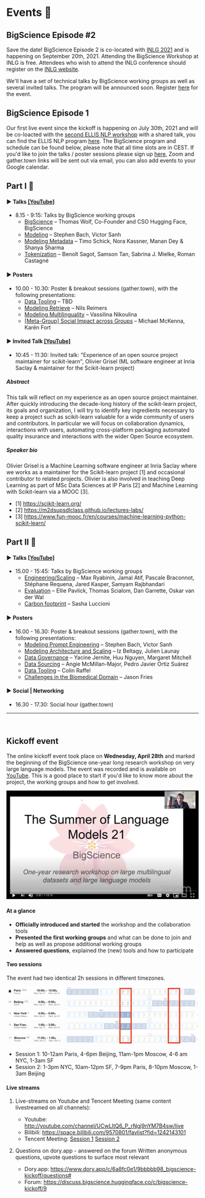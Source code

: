# Events 🌸

## BigScience Episode #2

Save the date! BigScience Episode 2 is co-located with [INLG 2021](https://inlg2021.github.io/) and is happening on September 20th, 2021. Attending the BigScience Workshop at INLG is free. Attendees who wish to attend the INLG conference should register on the [INLG website](https://inlg2021.github.io/pages/registration.html#registration).

We'll have a set of technical talks by BigScience working groups as well as several invited talks. The program will be announced soon. Register [here](https://forms.gle/QvoY5riQKBxt1f7LA) for the event.

## BigScience Episode 1

Our first live event since the kickoff is happening on July 30th, 2021 and will be co-loacted with the [second ELLIS NLP workshop](https://sites.google.com/view/ellis-nlp2021-2nd/program?authuser=0) with a shared talk, you can find the ELLIS NLP program [here](https://sites.google.com/view/ellis-nlp2021-2nd/program?authuser=0). The BigScience program and schedule can be found below, please note that all time slots are in CEST. If you'd like to join the talks / poster sessions please sign up [here](https://forms.gle/hVPFPBoesKgxKLV2A), Zoom and gather.town links will be sent out via email, you can also add events to your Google calendar.

## Part I 🌸

#### ▶️ Talks [[YouTube]](https://www.youtube.com/watch?v=4c8BaM-tnOk)

- 8.15 - 9:15: Talks by BigScience working groups
  - [BigScience](https://www.youtube.com/watch?v=4c8BaM-tnOk) – Thomas Wolf, Co-Founder and CSO Hugging Face, BigScience
  - [Modeling](https://www.youtube.com/watch?v=4c8BaM-tnOk&t=1534s) – Stephen Bach, Victor Sanh
  - [Modeling Metadata](https://youtu.be/4c8BaM-tnOk?t=1806) – Timo Schick, Nora Kassner, Manan Dey & Shanya Sharma
  - [Tokenization](https://www.youtube.com/watch?v=4c8BaM-tnOk&t=2367s) – Benoît Sagot, Samson Tan, Sabrina J. Mielke, Roman Castagné

#### ▶️ Posters

- 10.00 - 10.30: Poster & breakout sessions (gather.town), with the following presentations:
    - [Data Tooling](https://docs.google.com/presentation/d/1ZEDeZtXnT3sOQ3SWPGzXaOvvR2G6K5Lj_82zXm2lOLo/edit?usp=sharing) – TBD
    - [Modeling Retrieve](https://docs.google.com/presentation/d/1s5_XKoywYPvoxirNOOt3Q19ystQ57Fh1SWNgdHXU5Cw/edit?usp=sharing) – Nils Reimers
    - [Modeling Multilinguality](https://docs.google.com/presentation/d/10rlg5cUMKvooa5lOjs67vULu-K90mfh1QG2IyCWiTTg/edit?usp=sharing) – Vassilina Nikoulina
    - [[Meta-Group] Social Impact across Groups](https://docs.google.com/presentation/d/18nwFl1TMyfQE8VqGzqLFmIdoe8Ty1Asr12S9R9ZuMFQ/edit#slide=id.p) – Michael McKenna, Karën Fort

#### ▶️ Invited Talk [[YouTube]](https://youtu.be/pet05pDXlnU)

- 10:45 - 11:30: Invited talk: "Experience of an open source project maintainer for scikit-learn", Olivier Grisel (ML software engineer at Inria Saclay & maintainer for the Scikit-learn project)

##### Abstract

This talk will reflect on my experience as an open source project maintainer. After quickly introducing the decade-long history of the scikit-learn project, its goals and organization, I will try to identify key ingredients necessary to keep a project such as scikit-learn valuable for a wide community of users and contributors. In particular we will focus on collaboration dynamics, interactions with users, automating cross-platform packaging automated quality insurance and interactions with the wider Open Source ecosystem.

##### Speaker bio

Olivier Grisel is a Machine Learning software engineer at Inria Saclay where we works as a maintainer for the Scikit-learn project [1] and occasional contributor to related projects. Olivier is also involved in teaching Deep Learning as part of MSc Data Sciences at IP Paris [2] and Machine Learning with Scikit-learn via a MOOC [3].

- [1] https://scikit-learn.org/
- [2] https://m2dsupsdlclass.github.io/lectures-labs/
- [3] https://www.fun-mooc.fr/en/courses/machine-learning-python-scikit-learn/

## Part II 🌸

#### ▶️ Talks [[YouTube]](https://www.youtube.com/watch?v=ZP1W8C14uSA)

- 15.00 - 15:45: Talks by BigScience working groups
  - [Engineering/Scaling](https://youtu.be/ZP1W8C14uSA) – Max Ryabinin, Jamal Atif, Pascale Braconnot, Stéphane Requena, Jared Kasper, Samyam Rajbhandari
  - [Evaluation](https://youtu.be/ZP1W8C14uSA?t=875) – Ellie Pavlick, Thomas Scialom, Dan Garrette, Oskar van der Wal
  - [Carbon footprint](https://youtu.be/ZP1W8C14uSA?t=1936) – Sasha Luccioni

#### ▶️ Posters

- 16.00 - 16.30: Poster & breakout sessions (gather.town), with the following presentations:
  - [Modeling Prompt Engineering](https://docs.google.com/presentation/d/1jj2MdxaJhmwckoN_d3_fQhyU0Qk5xaPALx2k4UYjA3Y/edit#slide=id.p) – Stephen Bach, Victor Sanh
  - [Modeling Architecture and Scaling](https://docs.google.com/presentation/d/1Y7ATc8G80gBMls84-MQo2NDy9foV_xC5546Z8h6DrF4/edit#slide=id.ge65c9f192a_0_100) – Iz Beltagy, Julien Launay
  - [Data Governance](https://docs.google.com/presentation/d/1rq71VuDnNrmeJw_QBZ1OHe9wncSDr64fMazEe6dCO14/edit#slide=id.ge68143155e_0_0) – Yacine Jernite, Huu Nguyen, Margaret Mitchell
  - [Data Sourcing](https://docs.google.com/presentation/d/1wyOvh9hG3ViK6TzkCVL6g0LaRHBwlab2jZNdWiWW1Kg/edit#slide=id.p) – Angie McMillan-Major, Pedro Javier Ortiz Suárez
  - [Data Tooling](https://docs.google.com/presentation/d/1ZEDeZtXnT3sOQ3SWPGzXaOvvR2G6K5Lj_82zXm2lOLo/edit?usp=sharing) – Colin Raffel
  - [Challenges in the Biomedical Domain](https://docs.google.com/presentation/d/1RsCTZoOuUHtXl956P0DigJyRlBsxl8Oz3hLpLsSm5Os/edit?usp=sharing) – Jason Fries

#### ▶️ Social | Networking

- 16.30 - 17.30: Social hour (gather.town)


- - -
<br/>

## Kickoff event

The online kickoff event took place on **Wednesday, April 28th** and marked the beginning of the BigScience one-year long research workshop on very large language models. The event was recorded and is available on [YouTube](https://www.youtube.com/watch?v=TMBcm0TByF4). This is a good place to start if you'd like to know more about the project, the working groups and how to get involved.

![](uploads/images/bigscience_YT_screenshot.png)

#### At a glance

*   **Officially introduced and started** the workshop and the collaboration tools
*   **Presented the first working groups** and what can be done to join and help as well as propose additional working groups
*   **Answered questions**, explained the (new) tools and how to participate

#### Two sessions

The event had two identical 2h sessions in different timezones.

![schedule](uploads/images/schedule.png "schedule")

- Session 1: 10-12am Paris, 4-6pm Beijing, 11am-1pm Moscow, 4-6 am NYC, 1-3am SF
- Session 2: 1-3pm NYC, 10am-12pm SF, 7-9pm Paris, 8-10pm Moscow, 1-3am Beijing

#### Live streams

1. Live-streams on Youtube and Tencent Meeting (same content livestreamed on all channels):
    - Youtube: http://youtube.com/channel/UCwLltQ6_P_rNgj9nYM7B4sw/live
    - Bilibili: https://space.bilibili.com/9570801/favlist?fid=1242143101
    - Tencent Meeting: [Session 1](https://meeting.tencent.com/s/jrZd4hEq5k2V) [Session 2](https://meeting.tencent.com/s/JGBUgYP1gK7K)

2. Questions on dory.app - answered on the forum
    Written anonymous questions, upvote questions to surface most relevant
    - Dory.app: https://www.dory.app/c/6a8fc0e1/9bbbbb98_bigscience-kickoff/questions#
    - Forum: https://discuss.bigscience.huggingface.co/c/bigscience-kickoff/9 
